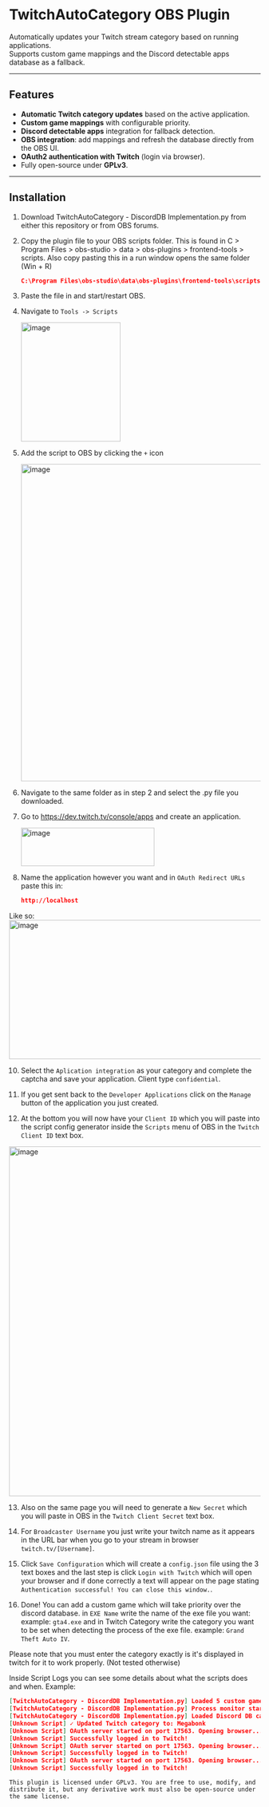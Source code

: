 # TwitchAutoCategory OBS Plugin

Automatically updates your Twitch stream category based on running applications.  
Supports custom game mappings and the Discord detectable apps database as a fallback.

---

## Features

- **Automatic Twitch category updates** based on the active application.
- **Custom game mappings** with configurable priority.
- **Discord detectable apps** integration for fallback detection.
- **OBS integration**: add mappings and refresh the database directly from the OBS UI.
- **OAuth2 authentication with Twitch** (login via browser).
- Fully open-source under **GPLv3**.

---

## Installation

1. Download TwitchAutoCategory - DiscordDB Implementation.py from either this repository or from OBS forums.
2. Copy the plugin file to your OBS scripts folder. This is found in C > Program Files > obs-studio > data > obs-plugins > frontend-tools > scripts.
   Also copy pasting this in a run window opens the same folder (Win + R)
   ```json
   C:\Program Files\obs-studio\data\obs-plugins\frontend-tools\scripts
4. Paste the file in and start/restart OBS.

5. Navigate to `Tools -> Scripts`

   <img width="199" height="239" alt="image" src="https://github.com/user-attachments/assets/0bdb9017-ae04-45ff-a0a4-cbe2e11a3553" />

7. Add the script to OBS by clicking the `+` icon

   <img width="1292" height="636" alt="image" src="https://github.com/user-attachments/assets/09cf5b74-c2c4-48f1-a3ac-15db5a215dd3" />

8. Navigate to the same folder as in step 2 and select the .py file you downloaded.

9. Go to https://dev.twitch.tv/console/apps and create an application.

   <img width="267" height="77" alt="image" src="https://github.com/user-attachments/assets/2559dd5d-a460-4850-a3fd-d684be4a318d" />

11. Name the application however you want and in `OAuth Redirect URLs` paste this in:
     ```json
     http://localhost
  Like so:
  <img width="971" height="279" alt="image" src="https://github.com/user-attachments/assets/ae94c407-d23a-4032-a5fd-3beba27661f3" />

10. Select the `Aplication integration` as your category and complete the captcha and save your application. Client type `confidential`.

11. If you get sent back to the `Developer Applications` click on the `Manage` button of the application you just created.

12. At the bottom you will now have your `Client ID` which you will paste into the script config generator inside the `Scripts` menu of OBS in the `Twitch Client ID` text box.

<img width="942" height="701" alt="image" src="https://github.com/user-attachments/assets/90ce24bc-eb6a-408f-8859-6cadd65c7f42" />

13. Also on the same page you will need to generate a `New Secret` which you will paste in OBS in the `Twitch Client Secret` text box.

14. For `Broadcaster Username` you just write your twitch name as it appears in the URL bar when you go to your stream in browser `twitch.tv/[Username]`.

15. Click `Save Configuration` which will create a `config.json` file using the 3 text boxes and the last step is click `Login with Twitch` which will open your browser and if done correctly a text will appear on the page stating `Authentication successful! You can close this window.`.

16. Done!
You can add a custom game which will take priority over the discord database. in `EXE Name` write the name of the exe file you want: example: `gta4.exe` and in Twitch Category write the category you want to be set when detecting the process of the exe file. example: `Grand Theft Auto IV`.

Please note that you must enter the category exactly is it's displayed in twitch for it to work properly. (Not tested otherwise)

Inside Script Logs you can see some details about what the scripts does and when.
Example:
 ```json
 [TwitchAutoCategory - DiscordDB Implementation.py] Loaded 5 custom game mappings.
 [TwitchAutoCategory - DiscordDB Implementation.py] Process monitor started.
 [TwitchAutoCategory - DiscordDB Implementation.py] Loaded Discord DB cache (12131 executables).
 [Unknown Script] ✓ Updated Twitch category to: Megabonk
 [Unknown Script] OAuth server started on port 17563. Opening browser...
 [Unknown Script] Successfully logged in to Twitch!
 [Unknown Script] OAuth server started on port 17563. Opening browser...
 [Unknown Script] Successfully logged in to Twitch!
 [Unknown Script] OAuth server started on port 17563. Opening browser...
 [Unknown Script] Successfully logged in to Twitch!
```

```This plugin is licensed under GPLv3. You are free to use, modify, and distribute it, but any derivative work must also be open-source under the same license.```
